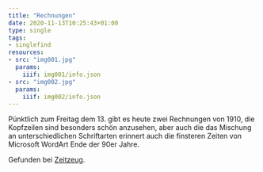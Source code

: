 ```yaml
---
title: "Rechnungen"
date: 2020-11-13T10:25:43+01:00
type: single
tags:
- singlefind
resources:
- src: "img001.jpg"
  params:
    iiif: img001/info.json
- src: "img002.jpg"
  params:
    iiif: img002/info.json
---
```

Pünktlich zum Freitag dem 13. gibt es heute zwei Rechnungen von 1910, die Kopfzeilen sind besonders schön anzusehen, aber auch die das Mischung an unterschiedlichen Schriftarten erinnert auch die finsteren Zeiten von Microsoft WordArt Ende der 90er Jahre.
<!--more-->
<div class="source">
Gefunden bei <a target="_blank" href="http://zeitzeug.de/">Zeitzeug</a>.
</div>
